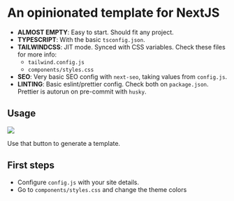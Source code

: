 # An opinionated template for NextJS

- **ALMOST EMPTY**: Easy to start. Should fit any project.
- **TYPESCRIPT**: With the basic `tsconfig.json`.
- **TAILWINDCSS**: JIT mode. Synced with CSS variables. Check these files for more info:
  - `tailwind.config.js`
  - `components/styles.css`
- **SEO**: Very basic SEO config with `next-seo`, taking values from `config.js`.
- **LINTING**: Basic eslint/prettier config. Check both on `package.json`. Prettier is autorun on pre-commit with `husky`.

## Usage

<a href="https://github.com/pablopunk/next-starter/generate">
  <img src="https://img.shields.io/badge/use%20this-template-blue?logo=github">
</a>

Use that button to generate a template.

## First steps

- Configure `config.js` with your site details.
- Go to `components/styles.css` and change the theme colors
